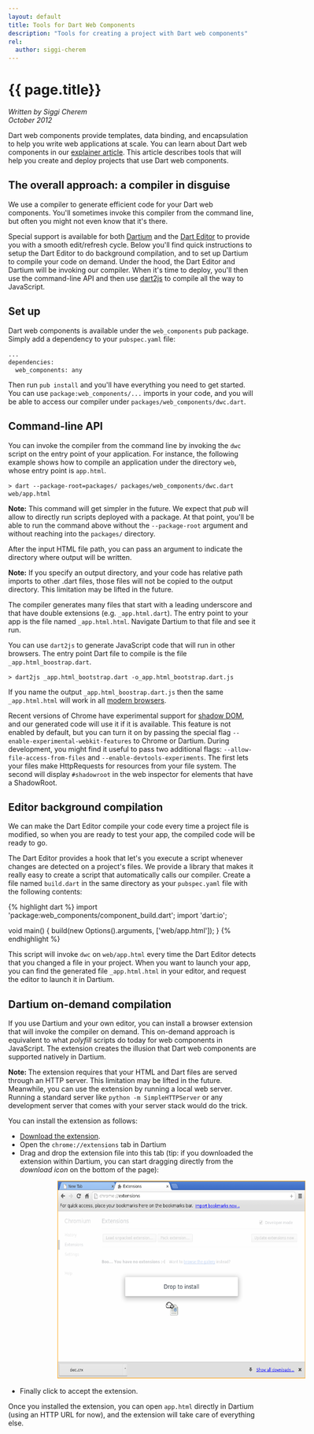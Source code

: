 ```yaml
---
layout: default
title: Tools for Dart Web Components
description: "Tools for creating a project with Dart web components"
rel:
  author: siggi-cherem
---
```

# {{ page.title}}
_Written by Siggi Cherem<br />
October 2012_


Dart web components provide templates, data binding, and encapsulation to help
you write web applications at scale. You can learn about Dart web components in
our [explainer article](index.html). This article describes tools that will
help you create and deploy projects that use Dart web
components.


## The overall approach: a compiler in disguise

We use a compiler to generate efficient code for your Dart web components.
You'll sometimes invoke this compiler from the command line, but often you might
not even know that it's there. 

Special support is available for both [Dartium][dartium] and the [Dart
Editor][editor] to provide you with a smooth edit/refresh cycle.  Below you'll
find quick instructions to setup the Dart Editor to do background compilation,
and to set up Dartium to compile your code on demand.  Under the hood, the Dart
Editor and Dartium will be invoking our compiler.  When it's time to deploy,
you'll then use the command-line API and then use [dart2js][] to compile all the way
to JavaScript.

## Set up

Dart web components is available under the `web_components` pub package. Simply
add a dependency to your `pubspec.yaml` file:

    ...
    dependencies:
      web_components: any

Then run `pub install` and you'll have everything you need to get started. You
can use `package:web_components/...` imports in your code, and you will be able
to access our compiler under `packages/web_components/dwc.dart`.

## Command-line API

You can invoke the compiler from the command line by invoking the `dwc` script
on the entry point of your application. For instance, the following example
shows how to compile an application under the directory `web`, whose entry point
is `app.html`.

    > dart --package-root=packages/ packages/web_components/dwc.dart web/app.html

<aside><div class="alert alert-info">
<strong>Note:</strong> This command will get simpler in the future. We
expect that <em>pub</em> will allow to directly run scripts deployed with a
package.  At that point, you'll be able to run the command above without the
<code>--package-root</code> argument and without reaching into the
<code>packages/</code> directory.
</div></aside>

After the input HTML file path, you can pass an argument to indicate the
directory where output will be written.

<aside><div class="alert alert-info">
<strong>Note:</strong> If you specify an output directory, and your code has
relative path imports to other .dart files, those files will not be copied to
the output directory. This limitation may be lifted in the future.
</div></aside>

The compiler generates many files that start with a leading underscore and
that have double extensions (e.g. `_app.html.dart`). The entry point to your app
is the file named  `_app.html.html`. Navigate Dartium to that file and see it
run.

You can use `dart2js` to generate JavaScript code that will run in other
browsers. The entry point Dart file to compile is the file
`_app.html_boostrap.dart`.

    > dart2js _app.html_bootstrap.dart -o_app.html_bootstrap.dart.js

If you name the output `_app.html_boostrap.dart.js` then the same
`_app.html.html` will work in all [modern browsers][mb].

Recent versions of Chrome have experimental support for [shadow DOM][sd], and
our generated code will use it if it is available. This feature is not enabled
by default, but you can turn it on by passing the special flag
`--enable-experimental-webkit-features` to Chrome or Dartium. During development,
you might find it useful to pass two
additional flags: `--allow-file-access-from-files` and
`--enable-devtools-experiments`. The first lets your files make HttpRequests for
resources from your file system.  The second will display `#shadowroot` in the
web inspector for elements that have a ShadowRoot.

## Editor background compilation

We can make the Dart Editor compile your code every time a project file
is modified, so when you are ready to test your app, the compiled code will be
ready to go.

The Dart Editor provides a hook that let's you execute a script whenever changes
are detected on a project's files. We provide a library that makes it really
easy to create a script that automatically calls our compiler. Create a file
named `build.dart` in the same directory as your `pubspec.yaml` file with the
following contents:

{% highlight dart %}
import 'package:web_components/component_build.dart';
import 'dart:io';

void main() {
  build(new Options().arguments, ['web/app.html']);
}
{% endhighlight %}

This script will invoke `dwc` on `web/app.html` every time the Dart
Editor detects that you changed a file in your project.  When you want to
launch your app, you can find the generated file `_app.html.html` in your
editor, and request the editor to launch it in Dartium.

## Dartium on-demand compilation

If you use Dartium and your own editor, you can
install a browser extension that will invoke the compiler on demand. This
on-demand approach is equivalent to what *polyfill* scripts do today for web
components in JavaScript.  The extension creates the illusion that Dart web
components are supported natively in Dartium. 

<aside><div class="alert alert-info">
<strong> Note: </strong>
The extension requires that your HTML and Dart files are served through an HTTP
server. This limitation may be lifted in the future. Meanwhile, you can use the
extension by running a local web server. Running a standard server like
<code>python -m SimpleHTTPServer</code> or any development server that comes
with your server stack would do the trick.
</div></aside>

You can install the extension as follows:

  * [Download the extension][extension].
  * Open the `chrome://extensions` tab in Dartium
  * Drag and drop the extension file into this tab (tip: if you downloaded the
    extension within Dartium, you can start dragging directly from the
    _download icon_ on the bottom of the page):

<img style="position:relative;left:100px" width="600" height="401"
     src="drag_and_drop.png">

  * Finally click to accept the extension.

Once you installed the extension, you can open `app.html` directly in Dartium
(using an HTTP URL for now), and the extension will take care of everything
else.



[dwc]: https://github.com/dart-lang/dart-web-components/
[extension]: http://dart-lang.github.com/dart-web-components/extension/dwc.crx
[dartium]: http://www.dartlang.org/dartium/
[editor]: http://www.dartlang.org/docs/editor/
[dart2js]: http://www.dartlang.org/docs/dart2js/
[mb]: http://www.dartlang.org/support/faq.html#what-browsers-supported
[sd]: http://dvcs.w3.org/hg/webcomponents/raw-file/tip/spec/shadow/index.html
